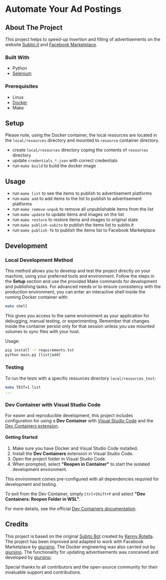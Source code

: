 # Automate Your Ad Postings

## About The Project
This project helps to speed-up insertion and filling of advertisements on the website [Subito.it](https://www.subito.it/) and [Facebook Marketplace](https://www.facebook.com/marketplace).

### Built With
* Python
* [Selenium](https://www.selenium.dev/)

### Prerequisites
* Linux
* [Docker](https://www.docker.com/)
* Make

## Setup
Please note, using the Docker container, the local resources are located in the `local/resources` directory and mounted to `resource` container directory.

* create `local/resources` directory coping the contents of `resources` directory
* update `credentials_*.json` with correct credentials
* run `make build` to build the docker image

## Usage
* run `make list` to see the items to publish to advertisement platforms
* run `make add` to add items to the list to publish to advertisement platforms
* run `make remove-unpub` to remove all unpublishable items from the list
* run `make update` to update items and images on the list
* run `make restore` to restore items and images to original state
* run `make publish-subito` to publish the items list to subito.it 
* run `make publish-fb` to publish the items list to Facebook Marketplace 

## Development

### Local Development Method
This method allows you to develop and test the project directly on your machine, using your preferred tools and environment. Follow the steps in the **Setup** section and use the provided Make commands for development and publishing tasks. For advanced needs or to ensure consistency with the production environment, you can enter an interactive shell inside the running Docker container with:

```sh
make shell
```

This gives you access to the same environment as your application for debugging, manual testing, or experimenting. Remember that changes inside the container persist only for that session unless you use mounted volumes to sync files with your host.

Usage:

```sh
pip install -r requirements.txt
python main.py [list|add]
```

### Testing
To run the tests with a specific resources directory `local/resources_test`:

```sh
make TEST=1 list
...
```

### Dev Container with Visual Studio Code

For easier and reproducible development, this project includes configuration for using a **Dev Container** with [Visual Studio Code](https://code.visualstudio.com/) and the [Dev Containers extension](https://marketplace.visualstudio.com/items?itemName=ms-vscode-remote.remote-containers).

#### Getting Started

1. Make sure you have Docker and Visual Studio Code installed.
2. Install the **Dev Containers** extension in Visual Studio Code.
3. Open the project folder in Visual Studio Code.
4. When prompted, select **"Reopen in Container"** to start the isolated development environment.

This environment comes pre-configured with all dependencies required for development and testing.

To exit from the Dev Container, simply `Ctrl+Shift+P` and select **"Dev Containers: Reopen Folder in WSL"**.

For more details, see the official [Dev Containers documentation](https://code.visualstudio.com/docs/devcontainers/containers).

## Credits

This project is based on the original [Subito Bot](https://github.com/KennyRotella/subito_bot/commit/633c0d7fd1107e9875cd62e65d169c393ba46ec3) created by [Kenny Rotella](https://github.com/KennyRotella). The project has been improved and adapted to work with Facebook Marketplace by [giursino](https://github.com/giursino). The Docker engineering was also carried out by [giursino](https://github.com/giursino). The functionality for updating advertisements was conceived and developed by [giursino](https://github.com/giursino).

Special thanks to all contributors and the open-source community for their invaluable support and contributions.
